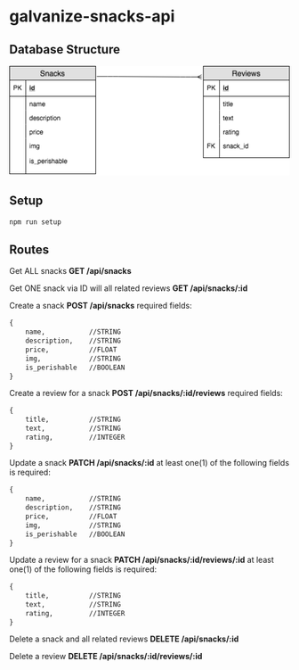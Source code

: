 # galvanize-snacks-api

## Database Structure

![](./images/Snacks-ERD.png)

## Setup

```shell
npm run setup
```

## Routes

Get ALL snacks
**GET /api/snacks**

Get ONE snack via ID will all related reviews
**GET /api/snacks/:id**

Create a snack 
**POST /api/snacks**
required fields:
```
{
    name,           //STRING
    description,    //STRING
    price,          //FLOAT
    img,            //STRING
    is_perishable   //BOOLEAN
}
```

Create a review for a snack
**POST /api/snacks/:id/reviews**
required fields:
```
{
	title,          //STRING
    text,           //STRING
    rating,         //INTEGER
}
```

Update a snack
**PATCH /api/snacks/:id**
at least one(1) of the following fields is required:
```
{
    name,           //STRING
    description,    //STRING
    price,          //FLOAT
    img,            //STRING
    is_perishable   //BOOLEAN
}
```

Update a review for a snack
**PATCH /api/snacks/:id/reviews/:id**
at least one(1) of the following fields is required:
```
{
	title,          //STRING
    text,           //STRING
    rating,         //INTEGER
}
```

Delete a snack and all related reviews
**DELETE /api/snacks/:id**

Delete a review
**DELETE /api/snacks/:id/reviews/:id**
